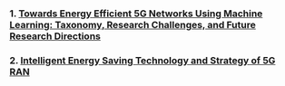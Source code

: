 ### 1. [Towards Energy Efficient 5G Networks Using Machine Learning: Taxonomy, Research Challenges, and Future Research Directions](https://github.com/Bintang-Satwika/Paper_Literature/blob/main/Towards%20Energy%20Efficient%205G%20Networks%20Using%20Machine%20Learning%3A%20Taxonomy%2C%20Research%20Challenges%2C%20and%20Future%20Research%20Directions.md#towards-energy-efficient-5g-networks-using-machine-learning-taxonomy-research-challenges-and-future-research-directions)
### 2. [Intelligent Energy Saving Technology and Strategy of 5G RAN](https://github.com/Bintang-Satwika/Paper_Literature/blob/main/Intelligent%20Energy%20Saving%20Technology%20and%20Strategy%20of%205G%20RAN.md#intelligent-energy-saving-technology-and-strategy-of-5g-ran)

